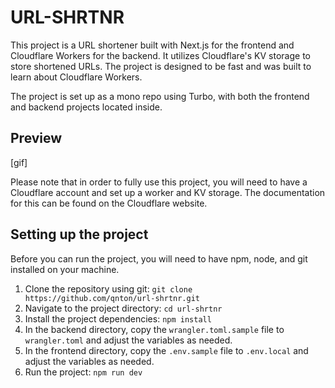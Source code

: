 # URL-SHRTNR

This project is a URL shortener built with Next.js for the frontend and Cloudflare Workers for the backend. It utilizes Cloudflare's KV storage to store shortened URLs. The project is designed to be fast and was built to learn about Cloudflare Workers.

The project is set up as a mono repo using Turbo, with both the frontend and backend projects located inside.

## Preview

[gif]

Please note that in order to fully use this project, you will need to have a Cloudflare account and set up a worker and KV storage. The documentation for this can be found on the Cloudflare website.

## Setting up the project

Before you can run the project, you will need to have npm, node, and git installed on your machine.

1. Clone the repository using git: ``git clone https://github.com/qnton/url-shrtnr.git``
2. Navigate to the project directory: ``cd url-shrtnr``
3. Install the project dependencies: ``npm install``
4. In the backend directory, copy the ``wrangler.toml.sample`` file to ``wrangler.toml`` and adjust the variables as needed.
5. In the frontend directory, copy the ``.env.sample`` file to ``.env.local`` and adjust the variables as needed.
6. Run the project: ``npm run dev``
